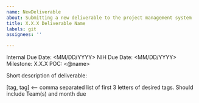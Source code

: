 ```yaml
---
name: NewDeliverable
about: Submitting a new deliverable to the project management system
title: X.X.X Deliverable Name
labels: git
assignees: ''

---
```


Internal Due Date: <MM/DD/YYYY>
NIH Due Date: <MM/DD/YYYY>
Milestone: X.X.X
POC: <@name>

Short description of deliverable: <text>

[tag, tag] <-- comma separated list of first 3 letters of desired tags. Should include Team(s) and month due
